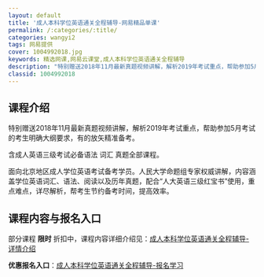 ```yaml
---
layout: default
title: '成人本科学位英语通关全程辅导-网易精品单课'
permalink: /:categories/:title/
categories: wangyi2
tags: 网易提供
cover: 1004992018.jpg
keywords: 精选网课,网易云课堂,成人本科学位英语通关全程辅导
description: "特别赠送2018年11月最新真题视频讲解，解析2019年考试重点，帮助参加5月考试的考生明确大纲要求，有的放矢精准备考。含成人英语三级考试必备语法词汇真题全部课程。面向北京地区成人学位英语考"
classid: 1004992018
---
```


## 课程介绍

特别赠送2018年11月最新真题视频讲解，解析2019年考试重点，帮助参加5月考试的考生明确大纲要求，有的放矢精准备考。

含成人英语三级考试必备语法 词汇 真题全部课程。

面向北京地区成人学位英语考试备考学员。人民大学命题组专家权威讲解，内容涵盖学位英语词汇、语法、阅读以及历年真题，配合“人大英语三级红宝书”使用，重点难点，详尽解析，帮考生节约备考时间，提高效率。

## 课程内容与报名入口

部分课程 **限时** 折扣中，课程内容详细介绍见：[成人本科学位英语通关全程辅导-详情介绍](https://study.163.com/course/introduction/1004992018.htm?share=1&shareId=1025206652&utm_campaign=share&utm_medium=iphoneShare&utm_source=&utm_u=1025206652)

**优惠报名入口**：[成人本科学位英语通关全程辅导-报名学习](https://study.163.com/course/introduction/1004992018.htm?share=1&shareId=1025206652&utm_campaign=share&utm_medium=iphoneShare&utm_source=&utm_u=1025206652)


